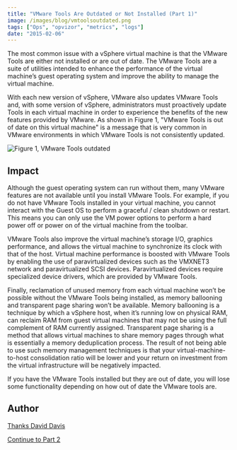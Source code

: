 ```yaml
---
title: "VMware Tools Are Outdated or Not Installed (Part 1)"
image: /images/blog/vmtoolsoutdated.png
tags: ["Ops", "opvizor", "metrics", "logs"]
date: "2015-02-06"
---
```


The most common issue with a vSphere virtual machine is that the VMware Tools are either not installed or are out of date. The VMware Tools are a suite of utilities intended to enhance the performance of the virtual machine’s guest operating system and improve the ability to manage the virtual machine.

With each new version of vSphere, VMware also updates VMware Tools and, with some version of vSphere, administrators must proactively update Tools in each virtual machine in order to experience the benefits of the new features provided by VMware. As shown in Figure 1, "VMware Tools is out of date on this virtual machine" is a message that is very common in VMware environments in which VMware Tools is not consistently updated.

![Figure 1, VMware Tools outdated](/images/blog/vmtoolsoutdated.png)

## Impact

Although the guest operating system can run without them, many VMware features are not available until you install VMware Tools. For example, if you do not have VMware Tools installed in your virtual machine, you cannot interact with the Guest OS to perform a graceful / clean shutdown or restart. This means you can only use the VM power options to perform a hard power off or power on of the virtual machine from the toolbar.

VMware Tools also improve the virtual machine’s storage I/O, graphics performance, and allows the virtual machine to synchronize its clock with that of the host. Virtual machine performance is boosted with VMware Tools by enabling the use of paravirtualized devices such as the VMXNET3 network and paravirtualized SCSI devices. Paravirtualized devices require specialized device drivers, which are provided by VMware Tools.

Finally, reclamation of unused memory from each virtual machine won’t be possible without the VMware Tools being installed, as memory ballooning and transparent page sharing won’t be available. Memory ballooning is a technique by which a vSphere host, when it’s running low on physical RAM, can reclaim RAM from guest virtual machines that may not be using the full complement of RAM currently assigned. Transparent page sharing is a method that allows virtual machines to share memory pages through what is essentially a memory deduplication process. The result of not being able to use such memory management techniques is that your virtual-machine-to-host consolidation ratio will be lower and your return on investment from the virtual infrastructure will be negatively impacted.

If you have the VMware Tools installed but they are out of date, you will lose some functionality depending on how out of date the VMware tools are.

## Author

[Thanks David Davis](http://www.actualtechmedia.com/david-m-davis/)

[Continue to Part 2](https://www.opvizor.com/?p=4992)
